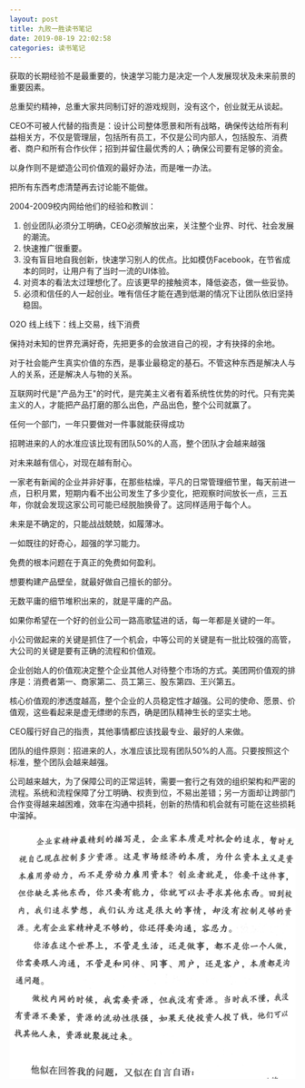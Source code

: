 ```yaml
---
layout: post
title: 九败一胜读书笔记
date: 2019-08-19 22:02:58
categories: 读书笔记
---
```

获取的长期经验不是最重要的，快速学习能力是决定一个人发展现状及未来前景的重要因素。

总重契约精神，总重大家共同制订好的游戏规则，没有这个，创业就无从谈起。

CEO不可被人代替的指责是：设计公司整体愿景和所有战略，确保传达给所有利益相关方，不仅是管理层，包括所有员工，不仅是公司内部人，包括股东、消费者、商户和所有合作伙伴；招到并留住最优秀的人；确保公司要有足够的资金。

以身作则不是塑造公司价值观的最好办法，而是唯一办法。

把所有东西考虑清楚再去讨论能不能做。

2004-2009校内网给他们的经验和教训：
1. 创业团队必须分工明确，CEO必须解放出来，关注整个业界、时代、社会发展的潮流。
2. 快速推广很重要。
2. 没有盲目地自我创新，快速学习别人的优点。比如模仿Facebook，在节省成本的同时，让用户有了当时一流的UI体验。
2. 对资本的看法太过理想化了。应该更早的接触资本，降低姿态，做一些妥协。
2. 必须和信任的人一起创业。唯有信任才能在遇到低潮的情况下让团队依旧坚持稳固。

O2O 线上线下：线上交易，线下消费

保持对未知的世界充满好奇，先把更多的会放进自己的视，才有抉择的余地。

对于社会能产生真实价值的东西，是事业最稳定的基石。不管这种东西是解决人与人的关系，还是解决人与物的关系。

互联网时代是"产品为王"的时代，是完美主义者有着系统性优势的时代。只有完美主义的人，才能把产品打磨的那么出色，产品出色，整个公司就赢了。

任何一个部门，一年只要做对一件事就能获得成功

招聘进来的人的水准应该比现有团队50%的人高，整个团队才会越来越强

对未来越有信心，对现在越有耐心。

一家老有新闻的企业并非好事，在那些枯燥，平凡的日常管理细节里，每天前进一点，日积月累，短期内看不出公司发生了多少变化，把观察时间放长一点，三五年，你就会发现这家公司可能已经脱胎换骨了。这同样适用于每个人。

未来是不确定的，只能战战兢兢，如履薄冰。

一如既往的好奇心，超强的学习能力。

免费的根本问题在于真正的免费如何盈利。

想要构建产品壁垒，就最好做自己擅长的部分。

无数平庸的细节堆积出来的，就是平庸的产品。

如果你希望在一个好的创业公司一路高歌猛进的话，每一年都是关键的一年。

小公司做起来的关键是抓住了一个机会，中等公司的关键是有一批比较强的高管，大公司的关键是要有正确的流程和价值观。

企业创始人的价值观决定整个企业其他人对待整个市场的方式。美团网价值观的排序是：消费者第一、商家第二、员工第三、股东第四、王兴第五。

核心价值观的渗透度越高，整个企业的人员稳定性才越强。公司的使命、愿景、价值观，这些看起来是虚无缥缈的东西，确是团队精神生长的坚实土地。

CEO履行好自己的指责，其他事情都应该找最专业、最好的人来做。

团队的组件原则：招进来的人，水准应该比现有团队50%的人高。只要按照这个标准，整个团队会越来越强。

公司越来越大，为了保障公司的正常运转，需要一套行之有效的组织架构和严密的流程。系统和流程保障了分工明确、权责到位，不易出差错；另一方面却让跨部门合作变得越来越困难，效率在沟通中损耗，创新的热情和机会就有可能在这些损耗中溜掉。

![企业家精神](/images/124117.png)
